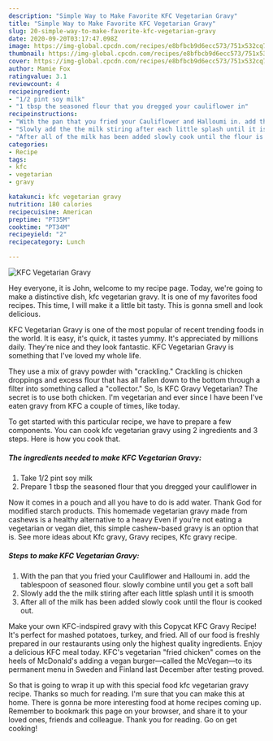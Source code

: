 ```yaml
---
description: "Simple Way to Make Favorite KFC Vegetarian Gravy"
title: "Simple Way to Make Favorite KFC Vegetarian Gravy"
slug: 20-simple-way-to-make-favorite-kfc-vegetarian-gravy
date: 2020-09-20T03:17:47.098Z
image: https://img-global.cpcdn.com/recipes/e8bfbcb9d6ecc573/751x532cq70/kfc-vegetarian-gravy-recipe-main-photo.jpg
thumbnail: https://img-global.cpcdn.com/recipes/e8bfbcb9d6ecc573/751x532cq70/kfc-vegetarian-gravy-recipe-main-photo.jpg
cover: https://img-global.cpcdn.com/recipes/e8bfbcb9d6ecc573/751x532cq70/kfc-vegetarian-gravy-recipe-main-photo.jpg
author: Mamie Fox
ratingvalue: 3.1
reviewcount: 4
recipeingredient:
- "1/2 pint soy milk"
- "1 tbsp the seasoned flour that you dregged your cauliflower in"
recipeinstructions:
- "With the pan that you fried your Cauliflower and Halloumi in. add the tablespoon of seasoned flour. slowly combine until you get a soft ball"
- "Slowly add the the milk stiring after each little splash until it is smooth"
- "After all of the milk has been added slowly cook until the flour is cooked out."
categories:
- Recipe
tags:
- kfc
- vegetarian
- gravy

katakunci: kfc vegetarian gravy 
nutrition: 180 calories
recipecuisine: American
preptime: "PT35M"
cooktime: "PT34M"
recipeyield: "2"
recipecategory: Lunch

---
```



![KFC Vegetarian Gravy](https://img-global.cpcdn.com/recipes/e8bfbcb9d6ecc573/751x532cq70/kfc-vegetarian-gravy-recipe-main-photo.jpg)

Hey everyone, it is John, welcome to my recipe page. Today, we're going to make a distinctive dish, kfc vegetarian gravy. It is one of my favorites food recipes. This time, I will make it a little bit tasty. This is gonna smell and look delicious.

KFC Vegetarian Gravy is one of the most popular of recent trending foods in the world. It is easy, it's quick, it tastes yummy. It's appreciated by millions daily. They're nice and they look fantastic. KFC Vegetarian Gravy is something that I've loved my whole life.

They use a mix of gravy powder with &#34;crackling.&#34; Crackling is chicken droppings and excess flour that has all fallen down to the bottom through a filter into something called a &#34;collector.&#34; So, Is KFC Gravy Vegetarian? The secret is to use both chicken. I&#39;m vegetarian and ever since I have been I&#39;ve eaten gravy from KFC a couple of times, like today.


To get started with this particular recipe, we have to prepare a few components. You can cook kfc vegetarian gravy using 2 ingredients and 3 steps. Here is how you cook that.

<!--inarticleads1-->

##### The ingredients needed to make KFC Vegetarian Gravy:

1. Take 1/2 pint soy milk
1. Prepare 1 tbsp the seasoned flour that you dregged your cauliflower in


Now it comes in a pouch and all you have to do is add water. Thank God for modified starch products. This homemade vegetarian gravy made from cashews is a healthy alternative to a heavy Even if you&#39;re not eating a vegetarian or vegan diet, this simple cashew-based gravy is an option that is. See more ideas about Kfc gravy, Gravy recipes, Kfc gravy recipe. 

<!--inarticleads2-->

##### Steps to make KFC Vegetarian Gravy:

1. With the pan that you fried your Cauliflower and Halloumi in. add the tablespoon of seasoned flour. slowly combine until you get a soft ball
1. Slowly add the the milk stiring after each little splash until it is smooth
1. After all of the milk has been added slowly cook until the flour is cooked out.


Make your own KFC-indspired gravy with this Copycat KFC Gravy Recipe! It&#39;s perfect for mashed potatoes, turkey, and fried. All of our food is freshly prepared in our restaurants using only the highest quality ingredients. Enjoy a delicious KFC meal today. KFC&#39;s vegetarian &#34;fried chicken&#34; comes on the heels of McDonald&#39;s adding a vegan burger—called the McVegan—to its permanent menu in Sweden and Finland last December after testing proved. 

So that is going to wrap it up with this special food kfc vegetarian gravy recipe. Thanks so much for reading. I'm sure that you can make this at home. There is gonna be more interesting food at home recipes coming up. Remember to bookmark this page on your browser, and share it to your loved ones, friends and colleague. Thank you for reading. Go on get cooking!
